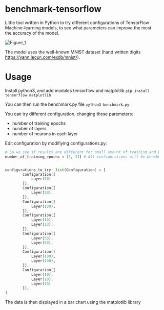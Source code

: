 # benchmark-tensorflow

Little tool written in Python to try different configurations of TensorFlow Machine-learning models, to see what parameters can improve the most the accuracy of the model.

![Figure_1](https://github.com/user-attachments/assets/d825b8ae-c73e-4455-8212-f265d29e0dcc)

The model uses the well-known MNIST dataset (hand written digits https://yann.lecun.com/exdb/mnist/).

# Usage 
Install python3, and add modules tensorflow and matplotlib
`pip install tensorflow matplotlib`

You can then run the benchmark.py file 
`python3 benchmark.py`

You can try different configuration, changing these paremeters:
 - number of training epochs
 - number of layers
 - number of neurons in each layer
   

Edit configuration by modifiying configurations.py:
```py
# So we see if results are different for small amount of training and big amount of training
number_of_training_epochs = [5, 11] # All configurations will be benchmarked for all number of epochs


configurations_to_try: list[Configuration] = [
        Configuration([
            Layer(10)
        ]),
        Configuration([
            Layer(50),
        ]),
        Configuration([
            Layer(100),
        ]),
        Configuration([
            Layer(10),
            Layer(10),
        ]),
        Configuration([
            Layer(50),
            Layer(50),
        ]),
        Configuration([
            Layer(100),
            Layer(100),
        ]),
        Configuration([
            Layer(10),
            Layer(10),
            Layer(10)
        ]),
]
```

The data is then displayed in a bar chart using the matplotlib library
